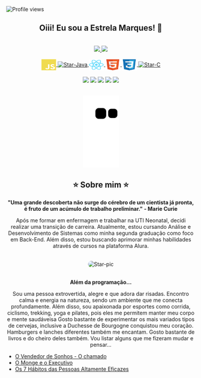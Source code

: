 ![Profile views](https://gpvc.arturio.dev/estrelamarques)
 
## <div align="center">  Oiii! Eu sou a Estrela Marques! 👋
 
 <br>


<div align="center">
  <a href="https://github.com/estrela-marques">
  <img height="160em" src="https://github-readme-stats.vercel.app/api?username=estrela-marques&show_icons=true&theme=dracula&include_all_commits=true&count_private=true"/>
  <img height="160em" src="https://github-readme-stats.vercel.app/api/top-langs/?username=estrela-marques&layout=compact&langs_count=7&theme=dracula"/>


<div style="display: inline_block"><br>
  <img align="center" alt="Star-Js" height="30" width="40" src="https://raw.githubusercontent.com/devicons/devicon/master/icons/javascript/javascript-plain.svg">
  <img align="center" alt="Star-Java" height="30" width="40" src="https://cdn.jsdelivr.net/gh/devicons/devicon/icons/java/java-original.svg">
  <img align="center" alt="Star-React" height="30" width="40" src="https://raw.githubusercontent.com/devicons/devicon/master/icons/react/react-original.svg">
  <img align="center" alt="Star-HTML" height="30" width="40" src="https://raw.githubusercontent.com/devicons/devicon/master/icons/html5/html5-original.svg">
  <img align="center" alt="Star-CSS" height="30" width="40" src="https://raw.githubusercontent.com/devicons/devicon/master/icons/css3/css3-original.svg">
  <img align="center" alt="Star-C" height="30" width="40" src="https://raw.githubusercontent.com/jmnote/z-icons/master/svg/c.svg">  
</div>
   
<br>
  
<div>  
  <a href="https://instagram.com/estela___pereira" target="_blank"><img src="https://img.shields.io/badge/-Instagram-%23E4405F?style=for-the-badge&logo=instagram&logoColor=white" target="_blank"></a>
   <a href="https://discord.gg/Estrela#4895" target="_blank"><img src="https://img.shields.io/badge/Discord-7289DA?style=for-the-badge&logo=discord&logoColor=white" target="_blank"></a>
  <a href = "mailto:emaildaestelmarques@gmail.com"><img src="https://img.shields.io/badge/-Gmail-%23333?style=for-the-badge&logo=gmail&logoColor=white" target="_blank"></a>
  <a href="https://www.linkedin.com/in/estela-marques-876b271b5" target="_blank"><img src="https://img.shields.io/badge/-LinkedIn-%230077B5?style=for-the-badge&logo=linkedin&logoColor=white" target="_blank"></a>
 <a href="" target="_blank">
    <img src="https://img.shields.io/badge/Spotify-1ED760?&style=for-the-badge&logo=spotify&logoColor=white" target="_blank">
  </a>
  </div>
   
   <br>
   
  ![Snake animation](https://github.com/Estrela-Marques/estrela-marques/blob/output/github-contribution-grid-snake.svg)
   
   ##
   
   ## ⭐️ Sobre mim ⭐️ 
<div align='center'>
  <b>"Uma grande descoberta não surge do cérebro de um cientista já pronta, é fruto de um acúmulo de trabalho preliminar." - Marie Curie</b>
 
Após me formar em enfermagem e trabalhar na UTI Neonatal, decidi realizar uma transição de carreira. Atualmente, estou cursando Análise e Desenvolvimento de Sistemas como minha segunda graduação como foco em Back-End. Além disso, estou buscando aprimorar minhas habilidades através de cursos na plataforma Alura.
 
<br>    
</div>
  <div align="center">
    <img align="center" alt="Star-pic" height="150" style="border-radius:50px;" src="https://encrypted-tbn0.gstatic.com/images?q=tbn:ANd9GcRjoaITDaTAP8X1vj0jyMV8UXtCk-DVbX5m9Q&usqp=CAU)">
</div> 
<br>
 
 <b>Além da programação...</b>
 
 Sou uma pessoa extrovertida, alegre e que adora dar risadas. Encontro calma e energia na natureza, sendo um ambiente que me conecta profundamente. Além disso, sou apaixonada por esportes como corrida, ciclismo, trekking, yoga e pilates, pois eles me permitem manter meu corpo e mente saudáveisa
 Gosto bastante de experimentar os mais variados tipos de cervejas, inclusive a Duchesse de Bourgogne conquistou meu coração. Hamburgers e lanches diferentes também me encantam.
 Gosto bastante de livros e do cheiro deles também. Vou listar alguns que me fizeram mudar e pensar...
</div>
 
 -  <a href='https://www.amazon.com.br/Vendedor-Sonhos-Chamado-Augusto-Cury/dp/8560096272'>O Vendedor de Sonhos - O chamado</a>
 - <a href='https://www.amazon.com.br/monge-executivo-James-C-Hunter/dp/8575421026/ref=asc_df_8575421026/?tag=googleshopp00-20&linkCode=df0&hvadid=379793566310&hvpos=&hvnetw=g&hvrand=5467959187516533254&hvpone=&hvptwo=&hvqmt=&hvdev=c&hvdvcmdl=&hvlocint=&hvlocphy=9074228&hvtargid=pla-487632678366&psc=1'>O Monge e o Executivo</a>
 - <a href='https://www.amazon.com.br/H%C3%A1bitos-das-Pessoas-Altamente-Eficazes/dp/8576840626/ref=sr_1_1?crid=1UQ6VS6NP9XJ8&keywords=os+7+h%C3%A1bitos+das+pessoas+altamente+eficazes&qid=1685633649&s=books&sprefix=os+7+habito%2Cstripbooks%2C234&sr=1-1'>Os 7 Hábitos das Pessoas Altamente Eficazes</a>

 
